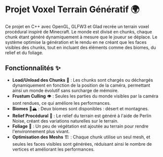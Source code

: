 
# Projet Voxel Terrain Génératif 🌍

Ce projet en C++ avec OpenGL, GLFW3 et Glad recrée un terrain voxel procédural inspiré de Minecraft. Le monde est divisé en chunks, chaque chunk étant généré dynamiquement à mesure que le joueur se déplace. Le système optimise la génération et le rendu en ne créant que les faces visibles des chunks, tout en incluant des éléments comme des biomes, du relief et du foliage.

## Fonctionnalités ✨

- **Load/Unload des Chunks** 🧩 : Les chunks sont chargés ou déchargés dynamiquement en fonction de la position de la caméra, permettant ainsi un monde évolutif sans surcharge de mémoire.
- **Frustum Culling** 👁️ : Seules les parties du monde visibles par la caméra sont rendues, ce qui améliore les performances.
- **Biomes** 🌵🏔️ : Deux biomes sont disponibles : désert et montagnes.
- **Relief Procédural** 🌄 : Le relief du terrain est généré à l'aide de Perlin Noise, créant des variations naturelles sur le terrain.
- **Foliage** 🌿 : Un peu de végétation est ajoutée au terrain pour rendre l'environnement plus vivant.
- **Optimisation des Meshs** 🏗️ : Chaque chunk utilise un seul mesh, et seules les faces visibles sont générées, réduisant ainsi le nombre de vertices et améliorant les performances.

